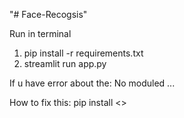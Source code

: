 "# Face-Recogsis" 

Run in terminal
1. pip install -r requirements.txt
2. streamlit run app.py
   
If u have error about the: No moduled ...

How to fix this: pip install <<module>>
